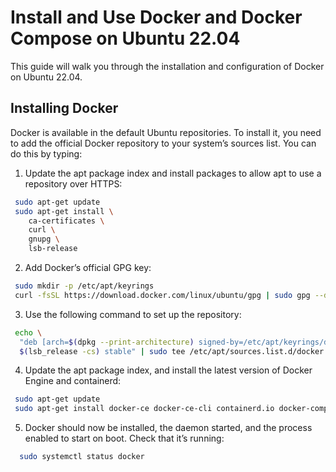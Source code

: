 # Install and Use Docker and Docker Compose on Ubuntu 22.04

This guide will walk you through the installation and configuration of Docker on Ubuntu 22.04.

## Installing Docker

Docker is available in the default Ubuntu repositories. To install it, you need to add the official Docker repository to your system’s sources list. You can do this by typing:

1. Update the apt package index and install packages to allow apt to use a repository over HTTPS:

```bash
 sudo apt-get update
 sudo apt-get install \
    ca-certificates \
    curl \
    gnupg \
    lsb-release
```

2. Add Docker’s official GPG key:

```bash
 sudo mkdir -p /etc/apt/keyrings
 curl -fsSL https://download.docker.com/linux/ubuntu/gpg | sudo gpg --dearmor -o /etc/apt/keyrings/docker.gpg
```

3. Use the following command to set up the repository:

```bash
 echo \
  "deb [arch=$(dpkg --print-architecture) signed-by=/etc/apt/keyrings/docker.gpg] https://download.docker.com/linux/ubuntu \
  $(lsb_release -cs) stable" | sudo tee /etc/apt/sources.list.d/docker.list > /dev/null
```

4. Update the apt package index, and install the latest version of Docker Engine and containerd:

```bash
 sudo apt-get update
 sudo apt-get install docker-ce docker-ce-cli containerd.io docker-compose-plugin docker-compose
```

5. Docker should now be installed, the daemon started, and the process enabled to start on boot. Check that it’s running:

```bash
  sudo systemctl status docker
```
